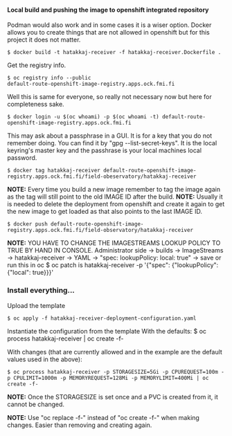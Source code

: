 #### Local build and pushing the image to openshift integrated repository

Podman would also work and in some cases it is a wiser option. 
Docker allows you to create things that are not allowed in openshift but for this project it does not matter.

    $ docker build -t hatakkaj-receiver -f hatakkaj-receiver.Dockerfile . 

Get the registry info.

    $ oc registry info --public
    default-route-openshift-image-registry.apps.ock.fmi.fi

Well this is same for everyone, so really not necessary now but here for completeness sake.


    $ docker login -u $(oc whoami) -p $(oc whoami -t) default-route-openshift-image-registry.apps.ock.fmi.fi

This may ask about a passphrase in a GUI. It is for a key that you do not remember doing. 
You can find it by "gpg --list-secret-keys". 
It is the local keyring's master key and the passhrase is your local machines local password.

    $ docker tag hatakkaj-receiver default-route-openshift-image-registry.apps.ock.fmi.fi/field-obeservatory/hatakkaj-receiver

**NOTE:** Every time you build a new image remember to tag the image again as the tag will still point to the old IMAGE ID after the build.
**NOTE:** Usually it is needed to delete the deployment from openshift and create it again to get the new image to get loaded as that also points to the last IMAGE ID.

    $ docker push default-route-openshift-image-registry.apps.ock.fmi.fi/field-observatory/hatakkaj-receiver

**NOTE:** YOU HAVE TO CHANGE THE IMAGESTREAMS LOOKUP POLICY TO TRUE BY HAND IN CONSOLE.
Administrator side -> builds -> ImageStreams -> hatakkaj-receiver -> YAML -> "spec: lookupPolicy: local: true" -> save
or run this in oc
    $ oc patch is hatakkaj-receiver -p '{"spec": {"lookupPolicy": {"local": true}}}'

### Install everything...

Upload the template

    $ oc apply -f hatakkaj-receiver-deployment-configuration.yaml

Instantiate the configuration from the template
With the defaults: 
    $ oc process hatakkaj-receiver | oc create -f-

With changes (that are currently allowed and in the example are the default values used in the above):

    $ oc process hatakkaj-receiver -p STORAGESIZE=5Gi -p CPUREQUEST=100m -p CPULIMIT=1000m -p MEMORYREQUEST=128Mi -p MEMORYLIMIT=400Mi | oc create -f-

**NOTE:** Once the STORAGESIZE is set once and a PVC is created from it, it cannot be changed.

**NOTE:** Use "oc replace -f-" instead of "oc create -f-" when making changes. Easier than removing and creating again.
